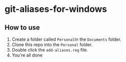 # git-aliases-for-windows

## How to use
1. Create a folder called `Personal`in the `Documents` folder.
2. Clone this repo into the `Personal` folder.
3. Double click the `add-aliases.reg` file.
4. You're all done
